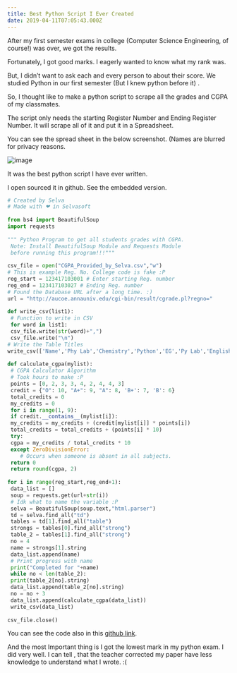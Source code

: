 ```yaml
---
title: Best Python Script I Ever Created
date: 2019-04-11T07:05:43.000Z
---
```

After my first semester exams in college (Computer Science Engineering, of course!) was over, we got the results.

Fortunately, I got good marks. I eagerly wanted to know what my rank was.

But, I didn’t want to ask each and every person to about their score. We studied Python in our first semester (But I knew python before it) .

So, I thought like to make a python script to scrape all the grades and CGPA of my classmates.

The script only needs the starting Register Number and Ending Register Number. It will scrape all of it and put it in a Spreadsheet.

You can see the spread sheet in the below screenshot. (Names are blurred for privacy reasons.

![image](https://qph2.c7.quoracdn.net/main-qimg-e0a9991188937aa698deb3fc2f0d91b1)

It was the best python script I have ever written.

I open sourced it in github. See the embedded version.

```python
# Created by Selva
# Made with ❤ in Selvasoft
 
from bs4 import BeautifulSoup
import requests
 
""" Python Program to get all students grades with CGPA.
 Note: Install BeautifulSoup Module and Requests Module
 before running this program!!!"""
 
csv_file = open("CGPA_Provided_by_Selva.csv","w")
# This is example Reg. No. College code is fake :P
reg_start = 123417103001 # Enter starting Reg. number
reg_end = 123417103027 # Ending Reg. number
# Found the Database URL after a long time. :) 
url = "http://aucoe.annauniv.edu/cgi-bin/result/cgrade.pl?regno="
 
def write_csv(list1):
 # Function to write in CSV
 for word in list1:
 csv_file.write(str(word)+",")
 csv_file.write("\n")
# Write the Table Titles
write_csv(['Name','Phy Lab','Chemistry','Python','EG','Py Lab','English','Maths','Physics','CGPA'])
 
def calculate_cgpa(mylist):
 # CGPA Calculator Algorithm
 # Took hours to make :P
 points = [0, 2, 3, 3, 4, 2, 4, 4, 3]
 credit = {"O": 10, "A+": 9, "A": 8, 'B+': 7, 'B': 6}
 total_credits = 0
 my_credits = 0
 for i in range(1, 9):
 if credit.__contains__(mylist[i]):
 my_credits = my_credits + (credit[mylist[i]] * points[i])
 total_credits = total_credits + (points[i] * 10)
 try:
 cgpa = my_credits / total_credits * 10
 except ZeroDivisionError:
	# Occurs when someone is absent in all subjects.
 return 0
 return round(cgpa, 2)
 
for i in range(reg_start,reg_end+1):
 data_list = []
 soup = requests.get(url+str(i))
 # Idk what to name the variable :P
 selva = BeautifulSoup(soup.text,"html.parser")
 td = selva.find_all("td")
 tables = td[1].find_all("table")
 strongs = tables[0].find_all("strong")
 table_2 = tables[1].find_all("strong")
 no = 4
 name = strongs[1].string
 data_list.append(name)
 # Print progress with name
 print("Completed for "+name)
 while no < len(table_2):
 print(table_2[no].string)
 data_list.append(table_2[no].string)
 no = no + 3
 data_list.append(calculate_cgpa(data_list))
 write_csv(data_list)
 
csv_file.close()
```

You can see the code also in this <a href="https://github.com/Peratchiselvan/PythonProjects/blob/master/mark.py" target="_blank">github link</a>.

And the most Important thing is I got the lowest mark in my python exam. I did very well. I can tell , that the teacher corrected my paper have less knowledge to understand what I wrote. :(
